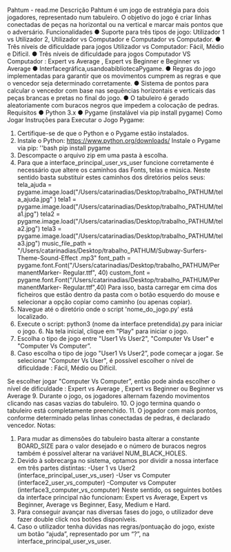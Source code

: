 Pahtum - read.me
Descrição
Pahtum é um jogo de estratégia para dois jogadores, representado num tabuleiro. O objetivo do jogo é criar linhas conectadas de peças na horizontal ou na vertical e marcar mais pontos que o adversário.
Funcionalidades
● Suporte para três tipos de jogo: Utilizador 1 vs Utilizador 2, Utilizador vs Computador e Computador vs Computador.
● Três níveis de dificuldade para jogos Utilizador vs Computador: Fácil, Médio e Difícil.
● Três níveis de dificuldade para jogos Computador VS Computador : Expert vs Average , Expert vs Beginner e Beginner vs Average
● Interfacegráfica,usandoabibliotecaPygame.
● Regras do jogo implementadas para garantir que os movimentos cumprem as regras e que o vencedor seja determinado corretamente.
● Sistema de pontos para calcular o vencedor com base nas sequências horizontais e verticais das peças brancas e pretas no final do jogo.
● O tabuleiro é gerado aleatoriamente com buracos negros que impedem a colocação de pedras.
Requisitos
● Python 3.x
● Pygame (instalável via pip install pygame)
Como Jogar
Instruções para Executar o Jogo Pygame:
    
 1. Certifique-se de que o Python e o Pygame estão instalados.
2. Instale o Python: https://www.python.org/downloads/ Instale o Pygame via pip:
''bash
pip install pygame
3. Descompacte o arquivo zip em uma pasta à escolha.
4. Para que a interface_principal_user_vs_user funcione corretamente é necessário que altere os caminhos das Fonts, telas e música. Neste sentido basta substituir estes caminhos dos diretórios pelos seus:
tela_ajuda =
pygame.image.load("/Users/catarinadias/Desktop/trabalho_PATHUM/tela_ajuda.jpg"
)
tela1 =
pygame.image.load("/Users/catarinadias/Desktop/trabalho_PATHUM/tela1.jpg")
tela2 =
pygame.image.load("/Users/catarinadias/Desktop/trabalho_PATHUM/tela2.jpg")
tela3 =
pygame.image.load("/Users/catarinadias/Desktop/trabalho_PATHUM/tela3.jpg")
music_file_path =
"/Users/catarinadias/Desktop/trabalho_PATHUM/Subway-Surfers-Theme-Sound-Effect
.mp3"
font_path =
pygame.font.Font("/Users/catarinadias/Desktop/trabalho_PATHUM/PermanentMarker-
Regular.ttf", 40)
custom_font =
pygame.font.Font("/Users/catarinadias/Desktop/trabalho_PATHUM/PermanentMarker-
Regular.ttf",40)
 Para isso, basta carregar em cima dos ficheiros que estão dentro da pasta com o botão esquerdo do mouse e selecionar a opção copiar como caminho (ou apenas copiar).
4. Navegue até o diretório onde o script 'nome_do_jogo.py' está localizado.
5. Execute o script: python3 (nome da interface pretendida).py para iniciar o jogo. 6. Na tela inicial, clique em "Play" para iniciar o jogo.
7. Escolha o tipo de jogo entre "User1 Vs User2", "Computer Vs User" e "Computer Vs Computer”.
8. Caso escolha o tipo de jogo "User1 Vs User2”, pode começar a jogar. Se selecionar "Computer Vs User", é possível escolher o nível de dificuldade : Fácil, Médio ou Difícil.

Se escolher jogar "Computer Vs Computer”, então pode ainda escolher o nível de dificuldade : Expert vs Average , Expert vs Beginner ou Beginner vs Average
9. Durante o jogo, os jogadores alternam fazendo movimentos clicando nas casas vazias do tabuleiro.
10. O jogo termina quando o tabuleiro está completamente preenchido.
11. O jogador com mais pontos, conforme determinado pelas linhas conectadas de pedras, é declarado vencedor.
Notas:
1. Para mudar as dimensões do tabuleiro basta alterar a constante BOARD_SIZE para o valor desejado e o número de buracos negros também é possível alterar na variável NUM_BLACK_HOLES.
2. Devido à sobrecarga no sistema, optamos por dividir a nossa interface em três partes distintas:
-User 1 vs User2 (interface_principal_user_vs_user)
-User vs Computer (interface2_user_vs_computer)
-Computer vs Computer (interface3_computer_vs_computer)
Neste sentido, os seguintes botões da interface principal não funcionam: Expert vs Average, Expert vs Beginner, Average vs Beginner, Easy, Medium e Hard.
3. Para conseguir avançar nas diversas fases do jogo, o utilizador deve fazer double click nos botões disponíveis.
4. Caso o utilizador tenha dúvidas nas regras/pontuação do jogo, existe um botão “ajuda”, representado por um “?”, na interface_principal_user_vs_user.

